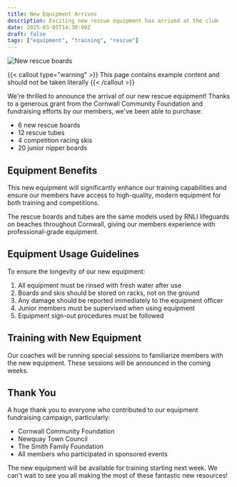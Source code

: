 ```yaml
---
title: New Equipment Arrives
description: Exciting new rescue equipment has arrived at the club
date: 2025-03-05T14:30:00Z
draft: false
tags: ["equipment", "training", "rescue"]
---
```


![New rescue boards](https://placehold.co/800x400?text=New+Equipment)

{{< callout type="warning" >}}
  This page contains example content and should not be taken literally
{{< /callout >}}

We're thrilled to announce the arrival of our new rescue equipment! Thanks to a generous grant from the Cornwall Community Foundation and fundraising efforts by our members, we've been able to purchase:

- 6 new rescue boards
- 12 rescue tubes
- 4 competition racing skis
- 20 junior nipper boards

## Equipment Benefits

This new equipment will significantly enhance our training capabilities and ensure our members have access to high-quality, modern equipment for both training and competitions.

The rescue boards and tubes are the same models used by RNLI lifeguards on beaches throughout Cornwall, giving our members experience with professional-grade equipment.

## Equipment Usage Guidelines

To ensure the longevity of our new equipment:

1. All equipment must be rinsed with fresh water after use
2. Boards and skis should be stored on racks, not on the ground
3. Any damage should be reported immediately to the equipment officer
4. Junior members must be supervised when using equipment
5. Equipment sign-out procedures must be followed

## Training with New Equipment

Our coaches will be running special sessions to familiarize members with the new equipment. These sessions will be announced in the coming weeks.

## Thank You

A huge thank you to everyone who contributed to our equipment fundraising campaign, particularly:

- Cornwall Community Foundation
- Newquay Town Council
- The Smith Family Foundation
- All members who participated in sponsored events

The new equipment will be available for training starting next week. We can't wait to see you all making the most of these fantastic new resources!
